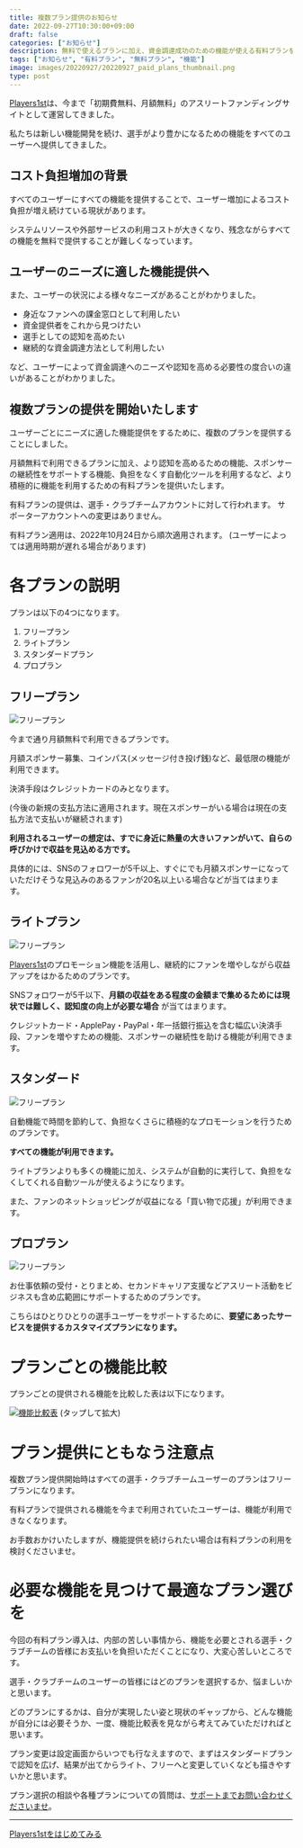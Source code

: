 ```yaml
---
title: 複数プラン提供のお知らせ
date: 2022-09-27T10:30:00+09:00
draft: false
categories: ["お知らせ"]
description: 無料で使えるプランに加え、資金調達成功のための機能が使える有料プランを提供いたします。
tags: ["お知らせ", "有料プラン", "無料プラン", "機能"]
image: images/20220927/20220927_paid_plans_thumbnail.png
type: post
---
```

[Players1st][p1st_site]は、今まで「初期費無料、月額無料」のアスリートファンディングサイトとして運営してきました。

私たちは新しい機能開発を続け、選手がより豊かになるための機能をすべてのユーザーへ提供してきました。

## コスト負担増加の背景

すべてのユーザーにすべての機能を提供することで、ユーザー増加によるコスト負担が増え続けている現状があります。

システムリソースや外部サービスの利用コストが大きくなり、残念ながらすべての機能を無料で提供することが難しくなっています。

## ユーザーのニーズに適した機能提供へ

また、ユーザーの状況による様々なニーズがあることがわかりました。

- 身近なファンへの課金窓口として利用したい
- 資金提供者をこれから見つけたい
- 選手としての認知を高めたい
- 継続的な資金調達方法として利用したい

など、ユーザーによって資金調達へのニーズや認知を高める必要性の度合いの違いがあることがわかりました。

## 複数プランの提供を開始いたします

ユーザーごとにニーズに適した機能提供をするために、複数のプランを提供することにしました。

月額無料で利用できるプランに加え、より認知を高めるための機能、スポンサーの継続性をサポートする機能、負担をなくす自動化ツールを利用するなど、より積極的に機能を利用するための有料プランを提供いたします。

有料プランの提供は、選手・クラブチームアカウントに対して行われます。
サポーターアカウントへの変更はありません。

有料プラン適用は、2022年10月24日から順次適用されます。
(ユーザーによっては適用時期が遅れる場合があります)

# 各プランの説明

プランは以下の4つになります。

1. フリープラン
1. ライトプラン
1. スタンダードプラン
1. プロプラン

## フリープラン

![フリープラン](images/20220927/20220927_plan_free.png)

今まで通り月額無料で利用できるプランです。

月額スポンサー募集、コインパス(メッセージ付き投げ銭)など、最低限の機能が利用できます。

決済手段はクレジットカードのみとなります。

(今後の新規の支払方法に適用されます。現在スポンサーがいる場合は現在の支払方法で支払いが継続されます)

**利用されるユーザーの想定は、すでに身近に熱量の大きいファンがいて、自らの呼びかけで収益を見込める方です。**

具体的には、SNSのフォロワーが5千以上、すぐにでも月額スポンサーになっていただけそうな見込みのあるファンが20名以上いる場合などが当てはまります。

## ライトプラン

![フリープラン](images/20220927/20220927_plan_lite.png)

[Players1st][p1st_site]のプロモーション機能を活用し、継続的にファンを増やしながら収益アップをはかるためのプランです。

SNSフォロワーが5千以下、**月額の収益をある程度の金額まで集めるためには現状では難しく、認知度の向上が必要な場合** が当てはまります。

クレジットカード・ApplePay・PayPal・年一括銀行振込を含む幅広い決済手段、ファンを増やすための機能、スポンサーの継続性を助ける機能が利用できます。

## スタンダード

![フリープラン](images/20220927/20220927_plan_standard.png)

自動機能で時間を節約して、負担なくさらに積極的なプロモーションを行うためのプランです。

**すべての機能が利用できます。**

ライトプランよりも多くの機能に加え、システムが自動的に実行して、負担をなくしてくれる自動ツールが使えるようになります。

また、ファンのネットショッピングが収益になる「買い物で応援」が利用できます。

## プロプラン

![フリープラン](images/20220927/20220927_plan_pro.png)

お仕事依頼の受付・とりまとめ、セカンドキャリア支援などアスリート活動をビジネスも含め広範囲にサポートするためのプランです。

こちらはひとりひとりの選手ユーザーをサポートするために、**要望にあったサービスを提供するカスタマイズプランになります。**

# プランごとの機能比較

プランごとの提供される機能を比較した表は以下になります。

[![機能比較表](images/20220927/20220927_table_plans.png)](https://blog.players1.st/images/20220927/20220927_table_plans.png)
(タップして拡大)

# プラン提供にともなう注意点

複数プラン提供開始時はすべての選手・クラブチームユーザーのプランはフリープランになります。

有料プランで提供される機能を今まで利用されていたユーザーは、機能が利用できなくなります。

お手数おかけいたしますが、機能提供を続けられたい場合は有料プランの利用を検討くださいませ。

# 必要な機能を見つけて最適なプラン選びを

今回の有料プラン導入は、内部の苦しい事情から、機能を必要とされる選手・クラブチームの皆様にお支払いを負担いただくことになり、大変心苦しいところです。

選手・クラブチームのユーザーの皆様にはどのプランを選択するか、悩ましいかと思います。

どのプランにするかは、自分が実現したい姿と現状のギャップから、どんな機能が自分には必要そうか、一度、機能比較表を見ながら考えてみていただければと思います。

プラン変更は設定画面からいつでも行なえますので、まずはスタンダードプランで認知を広げ、結果が出てからライト、フリーへと変更していくなども描きやすいかと思います。

プラン選択の相談や各種プランについての質問は、[サポートまでお問い合わせくださいませ](https://players1.st/feedbacks/new)。


<hr>

<a href="https://players1.st/">
  <div class="primary-button">
    Players1stをはじめてみる
  </div>
</a>

[p1st_site]: https://players1.st
